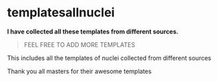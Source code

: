 # templatesallnuclei
**I have collected all these templates from different sources.**
> FEEL FREE TO ADD MORE TEMPLATES

This includes all the templates of nuclei collected from different sources

Thank you all masters for their awesome templates
